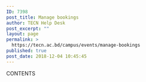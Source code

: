 ```yaml
---
ID: 7398
post_title: Manage bookings
author: TECN Help Desk
post_excerpt: ""
layout: page
permalink: >
  https://tecn.ac.bd/campus/events/manage-bookings
published: true
post_date: 2018-12-04 10:45:45
---
```

CONTENTS